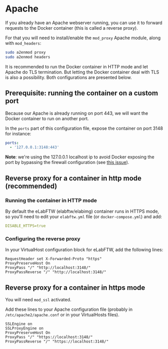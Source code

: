 # Apache

If you already have an Apache webserver running, you can use it to forward requests to the Docker container (this is called a reverse proxy).

For that you will need to install/enable the `mod_proxy` Apache module, along with `mod_headers`:

~~~bash
sudo a2enmod proxy
sudo a2enmod headers
~~~

It is recommended to run the Docker container in HTTP mode and let Apache do
TLS termination. But letting the Docker container deal with TLS is also a
possibility. Both configurations are presented below.

## Prerequisite: running the container on a custom port

Because our Apache is already running on port 443, we will want the Docker container to run on another port.

In the `ports` part of this configuration file, expose the container on port 3148 for instance:

~~~yaml
ports:
  - '127.0.0.1:3148:443'
~~~

**Note**: we're using the 127.0.0.1 localhost ip to avoid Docker exposing the port by bypassing the firewall configuration (see [this issue](https://github.com/moby/moby/issues/22054)).

## Reverse proxy for a container in http mode (recommended)

### Running the container in HTTP mode

By default the eLabFTW (elabftw/elabimg) container runs in HTTPS mode, so you'll need to edit your `elabftw.yml` file (or `docker-compose.yml`) and add:

~~~yaml
DISABLE_HTTPS=true
~~~

### Configuring the reverse proxy

In your VirtualHost configuration block for eLabFTW, add the following lines:

~~~apacheconf
RequestHeader set X-Forwarded-Proto "https"
ProxyPreserveHost On
ProxyPass "/" "http://localhost:3148/"
ProxyPassReverse "/" "http://localhost:3148/"
~~~

## Reverse proxy for a container in https mode

You will need `mod_ssl` activated.

Add these lines to your Apache configuration file (probably in `/etc/apache2/apache.conf` or in your VirtualHosts files).

~~~apacheconf
SSLEngine on
SSLProxyEngine on
ProxyPreserveHost On
ProxyPass "/" "https://localhost:3148/"
ProxyPassReverse "/" "https://localhost:3148/"
~~~
